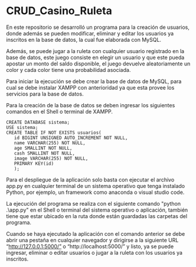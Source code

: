 # CRUD_Casino_Ruleta

En este repositorio se desarrolló un programa para la creación de usuarios, donde además se pueden modificar, eliminar y editar los usuarios ya inscritos en la base de datos, la cual fue elaborada con MySQL.

Además, se puede jugar a la ruleta con cualquier usuario registrado en la base de datos, este juego consiste en elegir un usuario y que este pueda apostar un monto del saldo disponible, el juego devuelve aleatoriamente un color y cada color tiene una probabilidad asociada.

Para iniciar la ejecución se debe crear la base de datos de MySQL, para cual se debe instalar XAMPP con anterioridad ya que esta provee los servicios para la base de datos.

Para la creación de la base de datos se deben ingresar los siguientes comandos en el Shell o terminal de XAMPP.

    CREATE DATABASE sistema;
    USE sistema;
    CREATE TABLE IF NOT EXISTS usuarios( 
       id BIGINT UNSIGNED AUTO_INCREMENT NOT NULL, 
       name VARCHAR(255) NOT NULL, 
       age SMALLINT NOT NULL, 
       cash SMALLINT NOT NULL, 
       image VARCHAR(255) NOT NULL, 
       PRIMARY KEY(id)
       );

Para el despliegue de la aplicación solo basta con ejecutar el archivo app.py en cualquier terminal de un sistema operativo que tenga instalado Python, por ejemplo, un framework como anaconda o visual studio code.

La ejecución del programa se realiza con el siguiente comando "python .\app.py" en el Shell o terminal del sistema operativo o aplicación, también tiene que estar ubicado en la ruta donde están guardadas las carpetas del programa.

Cuando se haya ejecutado la aplicación con el comando anterior se debe abrir una pestaña en cualquier navegador y dirigirse a la siguiente URL “http://127.0.0.1:5000/” o “http://localhost:5000/” y listo, ya se puede ingresar, eliminar o editar usuarios o jugar a la ruleta con los usuarios ya inscritos.

